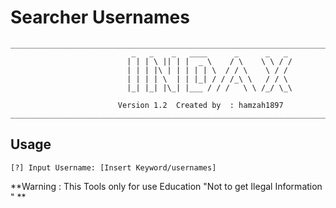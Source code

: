 # Searcher Usernames
```
________________________________________________________________________________________________
                           _   _    _   ____      _      _   _    
                          | | | \ || | |  _ \    / \    \ \ / /    
                          | | | |\ | | | | | \  / / \    \ / /      
                          | | | | \  | | |_| / / /_\ \   / / \    
                          |_| |_| |\_| |___ / / /   \ \ /_/ \_\
                       
                        Version 1.2  Created by  : hamzah1897
_________________________________________________________________________________________________

```
## Usage

```
[?] Input Username: [Insert Keyword/usernames]

```
**Warning : This Tools only for use Education "Not to get Ilegal Information " **
